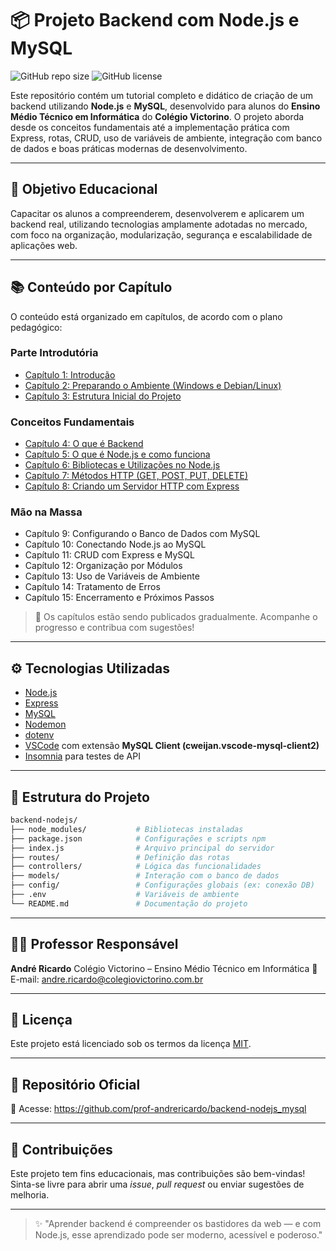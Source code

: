 # 📦 Projeto Backend com Node.js e MySQL

![GitHub repo size](https://img.shields.io/github/repo-size/prof-andrericardo/backend-nodejs_mysql?style=for-the-badge) ![GitHub license](https://img.shields.io/github/license/prof-andrericardo/backend-nodejs_mysql?style=for-the-badge)

Este repositório contém um tutorial completo e didático de criação de um backend utilizando **Node.js** e **MySQL**, desenvolvido para alunos do **Ensino Médio Técnico em Informática** do **Colégio Victorino**. O projeto aborda desde os conceitos fundamentais até a implementação prática com Express, rotas, CRUD, uso de variáveis de ambiente, integração com banco de dados e boas práticas modernas de desenvolvimento.

------

## 🧠 Objetivo Educacional

Capacitar os alunos a compreenderem, desenvolverem e aplicarem um backend real, utilizando tecnologias amplamente adotadas no mercado, com foco na organização, modularização, segurança e escalabilidade de aplicações web.

------

## 📚 Conteúdo por Capítulo

O conteúdo está organizado em capítulos, de acordo com o plano pedagógico:

### Parte Introdutória

- [Capítulo 1: Introdução](Cap%C3%ADtulo%201%3A%20Introdu%C3%A7%C3%A3o.md)
- [Capítulo 2: Preparando o Ambiente (Windows e Debian/Linux)](Cap%C3%ADtulo%202%3A%20Preparando%20o%20Ambiente.md)
- [Capítulo 3: Estrutura Inicial do Projeto](Cap%C3%ADtulo%203%3A%20Criando%20a%20Estrutura%20Inicial%20do%20Projeto.md)

### Conceitos Fundamentais

- [Capítulo 4: O que é Backend]()
- [Capítulo 5: O que é Node.js e como funciona](Cap%C3%ADtulo%204%3A%20Conceitos%20Fundamentais%3A%20Backend.md)
- [Capítulo 6: Bibliotecas e Utilizações no Node.js](Cap%C3%ADtulo%205%3A%20Conceitos%20Fundamentais%3A%20Node.js.md)
- [Capítulo 7: Métodos HTTP (GET, POST, PUT, DELETE)](Cap%C3%ADtulo%207%3A%20Conceitos%20Fundamentais%3A%20M%C3%A9todos%20HTTP.md)
- [Capítulo 8: Criando um Servidor HTTP com Express](Cap%C3%ADtulo%208%3A%20Criando%20um%20Servidor%20HTTP%20no%20Node.js.md)

### Mão na Massa

- Capítulo 9: Configurando o Banco de Dados com MySQL
- Capítulo 10: Conectando Node.js ao MySQL
- Capítulo 11: CRUD com Express e MySQL
- Capítulo 12: Organização por Módulos
- Capítulo 13: Uso de Variáveis de Ambiente
- Capítulo 14: Tratamento de Erros
- Capítulo 15: Encerramento e Próximos Passos

> 🚧 Os capítulos estão sendo publicados gradualmente. Acompanhe o progresso e contribua com sugestões!

------

## ⚙️ Tecnologias Utilizadas

- [Node.js](https://nodejs.org/)
- [Express](https://expressjs.com/)
- [MySQL](https://www.mysql.com/)
- [Nodemon](https://nodemon.io/)
- [dotenv](https://www.npmjs.com/package/dotenv)
- [VSCode](https://code.visualstudio.com/) com extensão **MySQL Client (cweijan.vscode-mysql-client2)**
- [Insomnia](https://insomnia.rest/) para testes de API

------

## 🧰 Estrutura do Projeto

```bash
backend-nodejs/
├── node_modules/           # Bibliotecas instaladas
├── package.json            # Configurações e scripts npm
├── index.js                # Arquivo principal do servidor
├── routes/                 # Definição das rotas
├── controllers/            # Lógica das funcionalidades
├── models/                 # Interação com o banco de dados
├── config/                 # Configurações globais (ex: conexão DB)
├── .env                    # Variáveis de ambiente
└── README.md               # Documentação do projeto
```

------

## 🧑‍🏫 Professor Responsável

**André Ricardo**
 Colégio Victorino – Ensino Médio Técnico em Informática
 📧 E-mail: [andre.ricardo@colegiovictorino.com.br](mailto:andre.ricardo@colegiovictorino.com.br)

------

## 📄 Licença

Este projeto está licenciado sob os termos da licença [MIT](https://opensource.org/licenses/MIT).

------

## 📎 Repositório Oficial

🔗 Acesse: https://github.com/prof-andrericardo/backend-nodejs_mysql

------

## 🙌 Contribuições

Este projeto tem fins educacionais, mas contribuições são bem-vindas! Sinta-se livre para abrir uma *issue*, *pull request* ou enviar sugestões de melhoria.

------

> ✨ "Aprender backend é compreender os bastidores da web — e com Node.js, esse aprendizado pode ser moderno, acessível e poderoso."
